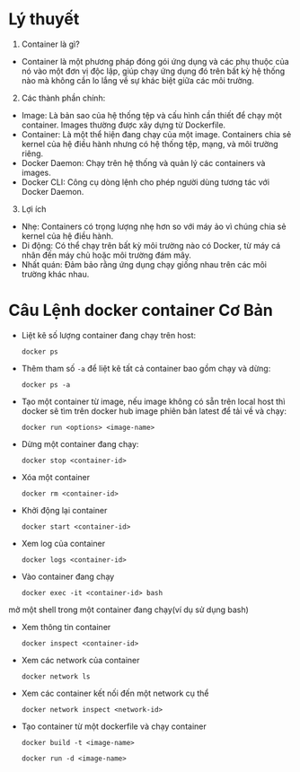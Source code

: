 # Lý thuyết
1. Container là gì?
- Container là một phương pháp đóng gói ứng dụng và các phụ thuộc của nó vào một đơn vị độc lập, giúp chạy ứng dụng đó trên bất kỳ hệ thống nào mà không cần lo lắng về sự khác biệt giữa các môi trường.
2. Các thành phần chính:
- Image: Là bản sao của hệ thống tệp và cấu hình cần thiết để chạy một container. Images thường được xây dựng từ Dockerfile.
- Container: Là một thể hiện đang chạy của một image. Containers chia sẻ kernel của hệ điều hành nhưng có hệ thống tệp, mạng, và môi trường riêng.
- Docker Daemon: Chạy trên hệ thống và quản lý các containers và images.
- Docker CLI: Công cụ dòng lệnh cho phép người dùng tương tác với Docker Daemon.
3. Lợi ích
- Nhẹ: Containers có trọng lượng nhẹ hơn so với máy ảo vì chúng chia sẻ kernel của hệ điều hành.
- Di động: Có thể chạy trên bất kỳ môi trường nào có Docker, từ máy cá nhân đến máy chủ hoặc môi trường đám mây.
- Nhất quán: Đảm bảo rằng ứng dụng chạy giống nhau trên các môi trường khác nhau.
# Câu Lệnh docker container Cơ Bản
- Liệt kê số lượng container đang chạy trên host:
  
  `docker ps`
- Thêm tham số `-a` để liệt kê tất cả container bao gồm chạy và dừng:
  
  `docker ps -a`
- Tạo một container từ image, nếu image không có sẵn trên local host thì docker sẽ tìm trên docker hub image phiên bản latest để tải về và chạy:
  
  `docker run <options> <image-name>`
- Dừng một container đang chạy:
  
  `docker stop <container-id>`
- Xóa một container
  
  `docker rm <container-id>`
- Khởi động lại container
  
  `docker start <container-id>`
- Xem log của container
  
  `docker logs <container-id>`
- Vào container đang chạy
  
  `docker exec -it <container-id> bash`

mở một shell trong một container đang chạy(ví dụ sử dụng bash)
- Xem thông tin container
  
  `docker inspect <container-id>`
- Xem các network của container
  
  `docker network ls`
- Xem các container kết nối đến một network cụ thể
  
  `docker network inspect <network-id>`
- Tạo container từ một dockerfile và chạy container
  
  `docker build -t <image-name>`

  `docker run -d <image-name>`
